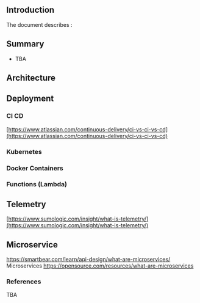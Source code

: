## Introduction
The document describes :

## Summary
- TBA

## Architecture

## Deployment

### CI CD

[https://www.atlassian.com/continuous-delivery/ci-vs-ci-vs-cd](https://www.atlassian.com/continuous-delivery/ci-vs-ci-vs-cd)

### Kubernetes

### Docker Containers

### Functions (Lambda)

## Telemetry

[https://www.sumologic.com/insight/what-is-telemetry/](https://www.sumologic.com/insight/what-is-telemetry/)

## Microservice

https://smartbear.com/learn/api-design/what-are-microservices/	Microservices
https://opensource.com/resources/what-are-microservices



### References

TBA